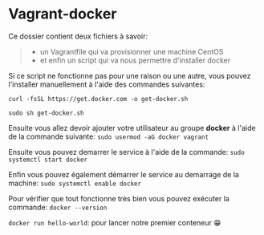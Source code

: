 # Vagrant-docker

Ce dossier contient deux fichiers à savoir:
> - un Vagrantfile qui va provisionner une machine CentOS
> - et enfin un script qui va nous permettre d'installer docker

Si ce script ne fonctionne pas pour une raison ou une autre, vous pouvez l'installer manuellement à l'aide des commandes suivantes:

``
curl -fsSL https://get.docker.com -o get-docker.sh
``

``
sudo sh get-docker.sh
``

Ensuite vous allez devoir ajouter votre utilisateur au groupe __docker__ à l'aide de la commande suivante:
``sudo usermod -aG docker vagrant``

Ensuite vous pouvez demarrer le service à l'aide de la commande:
``sudo systemctl start docker``

Enfin vous pouvez également démarrer le service au demarrage de la machine:
``sudo systemctl enable docker``

Pour vérifier que tout fonctionne très bien vous pouvez exécuter la commande:
``docker --version``

``docker run hello-world``: pour lancer notre premier conteneur :grin: